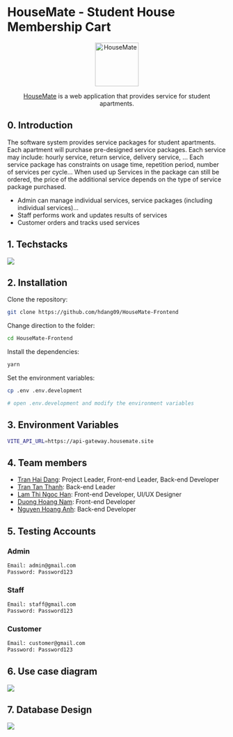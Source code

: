 # HouseMate - Student House Membership Cart

<div align="center">
    <img src="./public/assets/favicon/android-chrome-512x512.png" alt="HouseMate" width="100" height="100" />
    <p><a href="https://housemate.namdh03.site">HouseMate</a> is a web application that provides service for student apartments.</p>
</div>

## 0. Introduction

The software system provides service packages for student apartments. Each apartment will purchase pre-designed service packages. Each service may include: hourly service, return service, delivery service, ... Each service package has constraints on usage time, repetition period, number of services per cycle... When used up Services in the package can still be ordered, the price of the additional service depends on the type of service package purchased.

-   Admin can manage individual services, service packages (including individual services)...
-   Staff performs work and updates results of services
-   Customer orders and tracks used services

## 1. Techstacks

<img src="./.github/readme/tech-stacks.png" />

## 2. Installation

Clone the repository:

```bash
git clone https://github.com/hdang09/HouseMate-Frontend
```

Change direction to the folder:

```bash
cd HouseMate-Frontend
```

Install the dependencies:

```bash
yarn
```

Set the environment variables:

```bash
cp .env .env.development

# open .env.development and modify the environment variables
```

## 3. Environment Variables

```bash
VITE_API_URL=https://api-gateway.housemate.site
```

## 4. Team members

-   [Tran Hai Dang](https://github.com/hdang09): Project Leader, Front-end Leader, Back-end Developer
-   [Tran Tan Thanh](https://github.com/ttthanhf): Back-end Leader
-   [Lam Thi Ngoc Han](https://github.com/LamHana): Front-end Developer, UI/UX Designer
-   [Duong Hoang Nam](https://github.com/namdh03): Front-end Developer
-   [Nguyen Hoang Anh](https://github.com/HanhNg23): Back-end Developer

## 5. Testing Accounts

### Admin

```bash
Email: admin@gmail.com
Password: Password123
```

### Staff

```bash
Email: staff@gmail.com
Password: Password123
```

### Customer

```bash
Email: customer@gmail.com
Password: Password123
```

## 6. Use case diagram

<img src="./.github/readme/use-case-diagram.png" />

## 7. Database Design

<img src="./.github/readme/database.png" />
